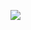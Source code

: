 <figure class="image"><img src="https://localhost:7029/content/editor/8693dec7-01d0-42bb-a6e9-ce91f4bba52fphoto_2024-06-12_08-01-19.jpg.jpg"></figure>